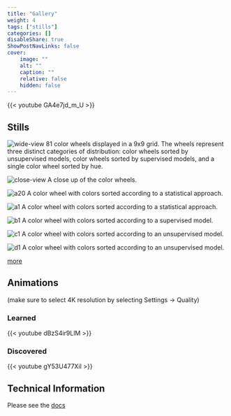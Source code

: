 ```yaml
---
title: "Gallery"
weight: 4
tags: ["stills"]
categories: []
disableShare: true
ShowPostNavLinks: false
cover:
    image: ""
    alt: ""
    caption: ""
    relative: false
    hidden: false
---
```


{{< youtube GA4e7jd_m_U >}}

## Stills

![wide-view](https://data.math.computer/hue-wide.jpg#center)
81 color wheels displayed in a 9x9 grid. The wheels represent three distinct categories of distribution: color wheels sorted by unsupervised models, color wheels sorted by supervised models, and a single color wheel sorted by hue.

![close-view](https://data.math.computer/hue-close.jpg#center)
A close up of the color wheels.

![a20](https://data.math.computer/v20_umap.png#center)
A color wheel with colors sorted according to a statistical approach. 

![a1](https://data.math.computer/v0_umap.png#center)
A color wheel with colors sorted according to a statistical approach. 

![b1](https://data.math.computer/v0_supervised.png#center)
A color wheel with colors sorted according to a supervised model.

![c1](https://data.math.computer/v0_unsupervised.png#center)
A color wheel with colors sorted according to an unsupervised model.

![d1](https://data.math.computer/v0_unsupervised2.png#center)
A color wheel with colors sorted according to an unsupervised model.

[more](/tags/stills)

## Animations
(make sure to select 4K resolution by selecting Settings -> Quality)

### Learned
{{< youtube dBzS4ir9LlM >}}

### Discovered
{{< youtube gY53U477XiI >}}


## Technical Information

Please see the [docs](/docs/intro)
